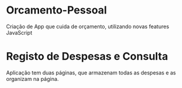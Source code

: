 # Orcamento-Pessoal
Criação de App que cuida de orçamento, utilizando novas features JavaScript

# Registo de Despesas e Consulta
Aplicação tem duas páginas, que armazenam todas as despesas e as organizam na página.
